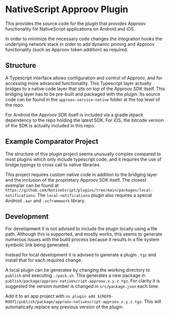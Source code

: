 # NativeScript Approov Plugin

This provides the source code for the plugin that provides Approov functionality for NativeScript applications on Android and iOS.

In order to minimize the necessary code changes the integration hooks the underlying network stack in order to add dynamic pinning and Approov functionality (such as Approov token addition) as required.

## Structure

A Typescript interface allows configuration and control of Approov, and for accessing more advanced functionality. This Typescript layer actually bridges to a native code layer that sits on top of the Approov SDK itself. This bridging layer has to be pre-built and packaged with the plugin. Its source code can be found in the `approov-service-native` folder at the top level of the repo.

For Android the Approov SDK itself is included via a gradle jitpack dependency to the repo holding the latest SDK. For iOS, the bitcode version of the SDK is actually included in this repo.

## Example Comparator Project

The structure of this plugin project seems unusually complex compared to most plugins which only include typescript code, and it requires the use of bridge typings to cross call to native libraries.

This project requires custom native code in addition to the bridging layer and the inclusion of the proprietary Approov SDK itself. The closest exemplar can be found at `https://github.com/NativeScript/plugins/tree/main/packages/local-notifications`. The `local-notifications` plugin also requires a special Android `.aar` and `.xcframework` library.

## Development

For development it is not advised to include the plugin locally using a file path. Although this is supported, and mostly works, this seems to generate numerous issues with the build process because it results in a file system symbolic link being generated.

Instead for local development it is advised to ganerate a plugin `.tgz` and install that for each required change.

A local plugin can be generatee by changing the working directory to `publish` and executing `./pack.sh`. This generates a new package in `publish/package/approov-nativescript-approov.x.y.z.tgz`. For clarity it is suggested the version number is changed in `src/package.json` each time.

Add it to an app project with `ns plugin add ${REPO-ROOT}/publish/package/approov-nativescript-approov.x.y.z.tgz`. This will automatically replace any previous version of the plugin.
